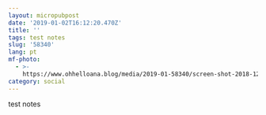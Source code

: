 ```yaml
---
layout: micropubpost
date: '2019-01-02T16:12:20.470Z'
title: ''
tags: test notes
slug: '58340'
lang: pt
mf-photo:
  - >-
    https://www.ohhelloana.blog/media/2019-01-58340/screen-shot-2018-12-14-at-12.31.09.png
category: social
---
```

test notes
